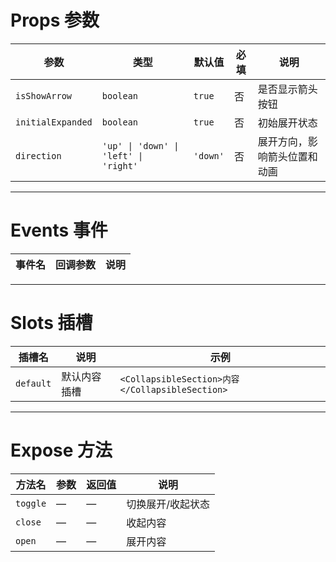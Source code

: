 # Props 参数

| 参数             | 类型                                                          | 默认值         | 必填 | 说明                     |
|------------------|-------------------------------------------------------------|-------------|----|--------------------------|
| `isShowArrow`    | `boolean`                                                   | `true`      | 否  | 是否显示箭头按钮            |
| `initialExpanded`| `boolean`                                                   | `true`      | 否  | 初始展开状态               |
| `direction`      | `'up' \| 'down' \| 'left' \| 'right'`                       | `'down'`    | 否  | 展开方向，影响箭头位置和动画 |

---

# Events 事件

| 事件名 | 回调参数 | 说明 |
|------|------|------|

---

# Slots 插槽

| 插槽名       | 说明      | 示例                                            |
|-----------|---------|-----------------------------------------------|
| `default` | 默认内容插槽  | `<CollapsibleSection>内容</CollapsibleSection>` |

---

# Expose 方法

| 方法名   | 参数 | 返回值 | 说明           |
|--------|----|-----|--------------|
| `toggle` | —  | —   | 切换展开/收起状态 |
| `close`  | —  | —   | 收起内容         |
| `open`   | —  | —   | 展开内容         |